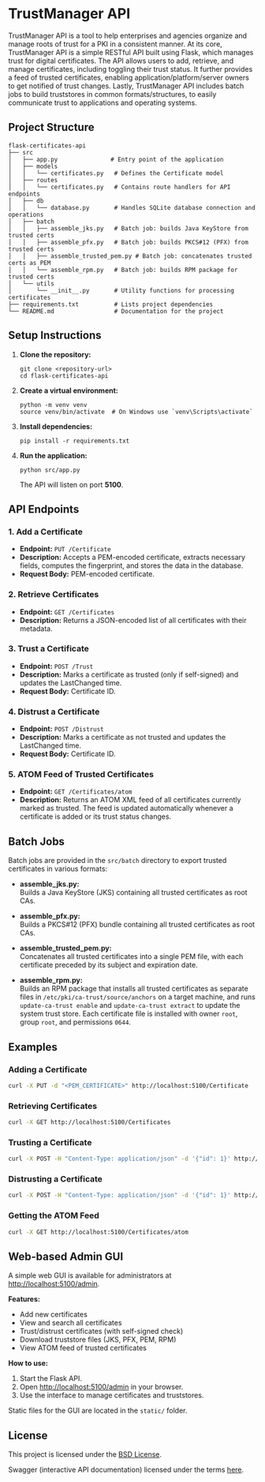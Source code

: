 # TrustManager API

TrustManager API is a tool to help enterprises and agencies organize and manage roots of trust for a PKI in a consistent manner. At its core, TrustManager API is a simple RESTful API built using Flask, which manages trust for digital certificates. The API allows users to add, retrieve, and manage certificates, including toggling their trust status. It further provides a feed of trusted certificates, enabling application/platform/server owners to get notified of trust changes. Lastly, TrustManager API includes batch jobs to build truststores in common formats/structures, to easily communicate trust to applications and operating systems. 

## Project Structure

```
flask-certificates-api
├── src
│   ├── app.py               # Entry point of the application
│   ├── models
│   │   └── certificates.py   # Defines the Certificate model
│   ├── routes
│   │   └── certificates.py   # Contains route handlers for API endpoints
│   ├── db
│   │   └── database.py       # Handles SQLite database connection and operations
│   ├── batch
│   │   ├── assemble_jks.py   # Batch job: builds Java KeyStore from trusted certs
│   │   ├── assemble_pfx.py   # Batch job: builds PKCS#12 (PFX) from trusted certs
│   │   ├── assemble_trusted_pem.py # Batch job: concatenates trusted certs as PEM
│   │   └── assemble_rpm.py   # Batch job: builds RPM package for trusted certs
│   └── utils
│       └── __init__.py       # Utility functions for processing certificates
├── requirements.txt          # Lists project dependencies
└── README.md                 # Documentation for the project
```

## Setup Instructions

1. **Clone the repository:**
   ```
   git clone <repository-url>
   cd flask-certificates-api
   ```

2. **Create a virtual environment:**
   ```
   python -m venv venv
   source venv/bin/activate  # On Windows use `venv\Scripts\activate`
   ```

3. **Install dependencies:**
   ```
   pip install -r requirements.txt
   ```

4. **Run the application:**
   ```
   python src/app.py
   ```
   The API will listen on port **5100**.

## API Endpoints

### 1. Add a Certificate

- **Endpoint:** `PUT /Certificate`
- **Description:** Accepts a PEM-encoded certificate, extracts necessary fields, computes the fingerprint, and stores the data in the database.
- **Request Body:** PEM-encoded certificate.

### 2. Retrieve Certificates

- **Endpoint:** `GET /Certificates`
- **Description:** Returns a JSON-encoded list of all certificates with their metadata.

### 3. Trust a Certificate

- **Endpoint:** `POST /Trust`
- **Description:** Marks a certificate as trusted (only if self-signed) and updates the LastChanged time.
- **Request Body:** Certificate ID.

### 4. Distrust a Certificate

- **Endpoint:** `POST /Distrust`
- **Description:** Marks a certificate as not trusted and updates the LastChanged time.
- **Request Body:** Certificate ID.

### 5. ATOM Feed of Trusted Certificates

- **Endpoint:** `GET /Certificates/atom`
- **Description:** Returns an ATOM XML feed of all certificates currently marked as trusted. The feed is updated automatically whenever a certificate is added or its trust status changes.

## Batch Jobs

Batch jobs are provided in the `src/batch` directory to export trusted certificates in various formats:

- **assemble_jks.py:**  
  Builds a Java KeyStore (JKS) containing all trusted certificates as root CAs.

- **assemble_pfx.py:**  
  Builds a PKCS#12 (PFX) bundle containing all trusted certificates as root CAs.

- **assemble_trusted_pem.py:**  
  Concatenates all trusted certificates into a single PEM file, with each certificate preceded by its subject and expiration date.

- **assemble_rpm.py:**  
  Builds an RPM package that installs all trusted certificates as separate files in `/etc/pki/ca-trust/source/anchors` on a target machine, and runs `update-ca-trust enable` and `update-ca-trust extract` to update the system trust store. Each certificate file is installed with owner `root`, group `root`, and permissions `0644`.

## Examples

### Adding a Certificate

```bash
curl -X PUT -d "<PEM_CERTIFICATE>" http://localhost:5100/Certificate
```

### Retrieving Certificates

```bash
curl -X GET http://localhost:5100/Certificates
```

### Trusting a Certificate

```bash
curl -X POST -H "Content-Type: application/json" -d '{"id": 1}' http://localhost:5100/Trust
```

### Distrusting a Certificate

```bash
curl -X POST -H "Content-Type: application/json" -d '{"id": 1}' http://localhost:5100/Distrust
```

### Getting the ATOM Feed

```bash
curl -X GET http://localhost:5100/Certificates/atom
```

## Web-based Admin GUI

A simple web GUI is available for administrators at [http://localhost:5100/admin](http://localhost:5100/admin).

**Features:**
- Add new certificates
- View and search all certificates
- Trust/distrust certificates (with self-signed check)
- Download truststore files (JKS, PFX, PEM, RPM)
- View ATOM feed of trusted certificates

**How to use:**
1. Start the Flask API.
2. Open [http://localhost:5100/admin](http://localhost:5100/admin) in your browser.
3. Use the interface to manage certificates and truststores.

Static files for the GUI are located in the `static/` folder.

## License

This project is licensed under the [BSD License](license.txt).

Swagger (interactive API documentation) licensed under the terms [here](https://swagger.io/license/).